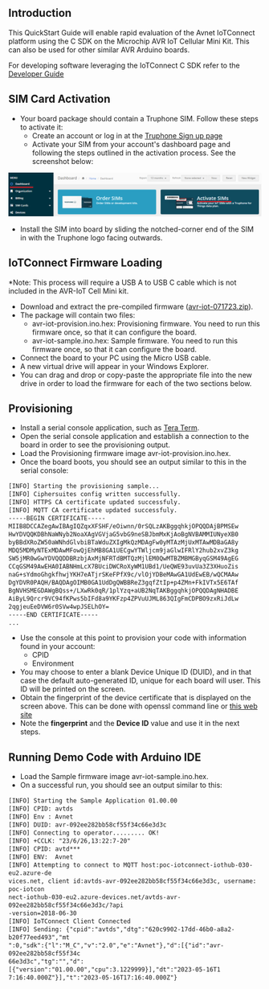 ## Introduction
This QuickStart Guide will enable rapid evaluation of the Avnet IoTConnect platform using the C SDK on the Microchip AVR IoT Cellular Mini Kit.  This can also be used for other similar AVR Arduino boards.

For developing software leveraging the IoTConnect C SDK refer to the [Developer Guide](README.md)

## SIM Card Activation

* Your board package should contain a Truphone SIM. Follow these steps to activate it:
  * Create an account or log in at the [Truphone Sign up page](https://account.truphone.com/register)
  * Activate your SIM from your account's dashboard page and following the steps outlined in the activation process. 
    See the screenshot below:

![Truphone Activation](media/truphone-activate-sim.png "Truphone Activation")

* Install the SIM into board by sliding the notched-corner end of the SIM in with the Truphone logo facing outwards.

## IoTConnect Firmware Loading
*Note: This process will require a USB A to USB C cable which is not included in the AVR-IoT Cell Mini kit.

* Download and extract the pre-compiled firmware ([avr-iot-071723.zip](https://saleshosted.z13.web.core.windows.net/sdk/arduino/avr-iot-071723.zip)).
* The package will contain two files:
  * avr-iot-provision.ino.hex: Provisioning firmware. You need to run this firmware once, so that it can configure the board.
  * avr-iot-sample.ino.hex: Sample firmware. You need to run this firmware once, so that it can configure the board.
* Connect the board to your PC using the Micro USB cable.
* A new virtual drive will appear in your Windows Explorer.
* You can drag and drop or copy-paste the appropriate file into the new drive in order to load the firmware for each of the two sections below.

## Provisioning

* Install a serial console application, such as [Tera Term](https://ttssh2.osdn.jp/index.html.en).
* Open the serial console application and establish a connection to the board in order to see the provisioning output.
* Load the Provisioning firmware image avr-iot-provision.ino.hex.
* Once the board boots, you should see an output similar to this in the serial console:

```
[INFO] Starting the provisioning sample...
[INFO] Ciphersuites config written successfully.
[INFO] HTTPS CA certificate updated successfuly.
[INFO] MQTT CA certificate updated successfuly.
-----BEGIN CERTIFICATE-----
MIIB8DCCAZegAwIBAgIQZqxXFSHF/eOiwnn/0rSQLzAKBggqhkjOPQQDAjBPMSEw
HwYDVQQKDBhNaWNyb2NoaXAgVGVjaG5vbG9neSBJbmMxKjAoBgNVBAMMIUNyeXB0
byBBdXRoZW50aWNhdGlvbiBTaWduZXIgMkQzMDAgFw0yMTAzMjUxMTAwMDBaGA8y
MDQ5MDMyNTExMDAwMFowQjEhMB8GA1UECgwYTWljcm9jaGlwIFRlY2hub2xvZ3kg
SW5jMR0wGwYDVQQDDBRzbjAxMjNFRTdBMTQzMjlEM0QwMTBZMBMGByqGSM49AgEG
CCqGSM49AwEHA0IABNHmLcX7BUciDWCRoXyWM1UBd1/UeQWE93uvUa3Z3XHuoZis
naG+sYdmoGhgkfhwjYKH7eATjrSKeFPfX9c/vlOjYDBeMAwGA1UdEwEB/wQCMAAw
DgYDVR0PAQH/BAQDAgOIMB0GA1UdDgQWBBReZ3gqfZtIp+p4ZMn+FkIVTx5E6TAf
BgNVHSMEGDAWgBQss+/LXwRk0qR/1plYzq+aUB2NqTAKBggqhkjOPQQDAgNHADBE
AiByL9Qrcr9VC94fKPws5bIFd8a9YKFzp4ZPVuUJML863QIgFmCDPBO9zxRiJdLw
2qgjeuEeDVW6r0SVw4wpJSELhOY=
-----END CERTIFICATE-----
...
```
* Use the console at this point to provision your code with information found in your account:
  * CPID
  * Environment
* You may choose to enter a blank Device Unique ID (DUID), and in that case the default 
auto-generated ID, unique for each board will user. This ID will be printed on the screen.
* Obtain the fingerprint of the device certificate that is displayed on the screen above.
This can be done with openssl command line or [this web site](https://www.samltool.com/fingerprint.php)
* Note the **fingerprint** and the **Device ID** value and use it in the next steps.

## Running Demo Code with Arduino IDE

* Load the Sample firmware image avr-iot-sample.ino.hex. 
* On a successful run, you should see an output similar to this:

```
[INFO] Starting the Sample Application 01.00.00
[INFO] CPID: avtds
[INFO] Env : Avnet
[INFO] DUID: avr-092ee282bb58cf55f34c66e3d3c
[INFO] Connecting to operator......... OK!
[INFO] +CCLK: "23/6/26,13:22:7-20"
[INFO] CPID: avtd***
[INFO] ENV:  Avnet
[INFO] Attempting to connect to MQTT host:poc-iotconnect-iothub-030-eu2.azure-de
vices.net, client id:avtds-avr-092ee282bb58cf55f34c66e3d3c, username: poc-iotcon
nect-iothub-030-eu2.azure-devices.net/avtds-avr-092ee282bb58cf55f34c66e3d3c/?api
-version=2018-06-30
[INFO] IoTConnect Client Connected
[INFO] Sending: {"cpid":"avtds","dtg":"620c9902-17dd-46b0-a8a2-b20f77eed493","mt
":0,"sdk":{"l":"M_C","v":"2.0","e":"Avnet"},"d":[{"id":"avr-092ee282bb58cf55f34c
66e3d3c","tg":"","d":[{"version":"01.00.00","cpu":3.1229999}],"dt":"2023-05-16T1
7:16:40.000Z"}],"t":"2023-05-16T17:16:40.000Z"}
```
